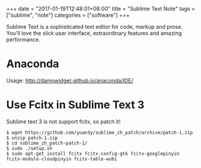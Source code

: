 +++
date = "2017-01-19T12:48:01+08:00"
title = "Sublime Text Note"
tags  = ["sublime", "note"]
categories = ["software"]
+++

Sublime Text is a sophisticated text editor for code, markup and prose.
You'll love the slick user interface, extraordinary features and amazing
performance.

<!--more-->
# Anaconda
Usage: http://damnwidget.github.io/anaconda/IDE/
# Use Fcitx in Sublime Text 3
Sublime text 3 is not support fcitx, so patch it!

``` shell
$ wget https://github.com/yuan3y/sublime_zh_patch/archive/patch-1.zip
$ unzip patch-1.zip
$ cd sublime_zh_patch-patch-1/
$ sudo ./setup.sh
$ sudo apt-get install fcitx fcitx-config-gtk fcitx-googlepinyin fcitx-module-cloudpinyin fcitx-table-wubi
```
